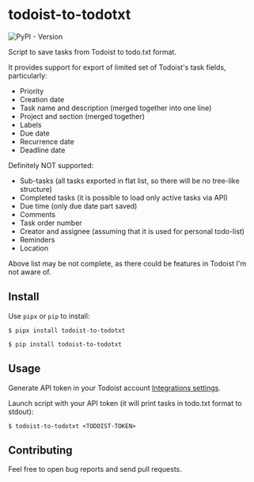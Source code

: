 # todoist-to-todotxt

![PyPI - Version](https://img.shields.io/pypi/v/todoist-to-todotxt)

Script to save tasks from Todoist to todo.txt format.

It provides support for export of limited set of Todoist's task fields, particularly:

- Priority
- Creation date
- Task name and description (merged together into one line)
- Project and section (merged together)
- Labels
- Due date
- Recurrence date
- Deadline date

Definitely NOT supported:

- Sub-tasks (all tasks exported in flat list, so there will be no tree-like structure)
- Completed tasks (it is possible to load only active tasks via API)
- Due time (only due date part saved)
- Comments
- Task order number
- Creator and assignee (assuming that it is used for personal todo-list)
- Reminders
- Location

Above list may be not complete, as there could be features in Todoist I'm not aware of.

## Install

Use `pipx` or `pip` to install:

    $ pipx install todoist-to-todotxt

    $ pip install todoist-to-todotxt

## Usage

Generate API token in your Todoist account [Integrations settings](https://todoist.com/app/settings/integrations/developer).

Launch script with your API token (it will print tasks in todo.txt format to stdout):

    $ todoist-to-todotxt <TODOIST-TOKEN>

## Contributing

Feel free to open bug reports and send pull requests.

